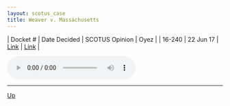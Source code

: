 ```yaml
---
layout: scotus_case
title: Weaver v. Massachusetts
---
```


| Docket # | Date Decided | SCOTUS Opinion | Oyez |
| 16-240 | 22 Jun 17 | [Link](https://www.supremecourt.gov/opinions/preliminaryprint/582US2PP_Web.pdf#page=40) | [Link](https://www.oyez.org/cases/2016/16-240) |

<audio controls>
   <source src='./resources/16-240.mp3' type='audio/mpeg'>
</audio>

<object data='./resources/16-240.pdf' type='application/pdf'></object>

---

[Up](./README.md)